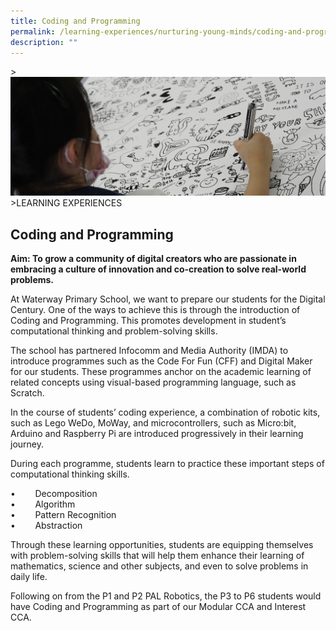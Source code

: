 ```yaml
---
title: Coding and Programming
permalink: /learning-experiences/nurturing-young-minds/coding-and-programming/
description: ""
---
```

&gt;![](/images/Learning%20Experiences/learning-experiences_banner.jpg)
&gt;LEARNING EXPERIENCES

## Coding and Programming


**Aim: To grow a community of digital creators who are passionate in embracing a culture of innovation and co-creation to solve real-world problems.**

At Waterway Primary School, we want to prepare our students for the Digital Century. One of the ways to achieve this is through the introduction of Coding and Programming. This promotes development in student’s computational thinking and problem-solving skills.

  

The school has partnered Infocomm and Media Authority (IMDA) to introduce programmes such as the Code For Fun (CFF) and Digital Maker for our students. These programmes anchor on the academic learning of related concepts using visual-based programming language, such as Scratch.&nbsp;

  

In the course of students’ coding experience, a combination of robotic kits, such as Lego WeDo, MoWay, and microcontrollers, such as Micro:bit, Arduino and Raspberry Pi are introduced progressively in their learning journey.

  

During each programme, students learn to practice these important steps of computational thinking skills.&nbsp;&nbsp;

•&nbsp; &nbsp; &nbsp; &nbsp; Decomposition&nbsp;<br>
•&nbsp; &nbsp; &nbsp; &nbsp; Algorithm&nbsp;<br>
•&nbsp; &nbsp; &nbsp; &nbsp; Pattern Recognition&nbsp;<br>
•&nbsp; &nbsp; &nbsp; &nbsp; Abstraction&nbsp;

  

Through these learning opportunities, students are equipping themselves with problem-solving skills that will help them enhance their learning of mathematics, science and other subjects, and even to solve problems in daily life.

  

Following on from the P1 and P2 PAL Robotics, the P3 to P6 students would have Coding and Programming as part of our Modular CCA and Interest CCA.